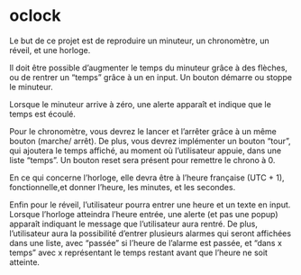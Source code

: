 # oclock


Le but de ce projet est de reproduire un minuteur, un chronomètre, un réveil, et une horloge.

Il doit être possible d’augmenter le temps du minuteur grâce à des flèches, ou de rentrer un “temps” grâce à un en input. Un bouton démarre ou stoppe le minuteur.

Lorsque le minuteur arrive à zéro, une alerte apparaît et indique que le temps est écoulé.

Pour le chronomètre, vous devrez le lancer et l’arrêter grâce à un même bouton (marche/ arrêt). De plus, vous devrez implémenter un bouton “tour”, qui ajoutera le temps
affiché, au moment où l’utilisateur appuie, dans une liste “temps”. Un bouton reset sera présent pour remettre le chrono à 0.

En ce qui concerne l’horloge, elle devra être à l’heure française (UTC + 1), fonctionnelle,et donner l’heure, les minutes, et les secondes.

Enfin pour le réveil, l’utilisateur pourra entrer une heure et un texte en input. Lorsque l’horloge atteindra l’heure entrée, une alerte (et pas une popup) apparaît indiquant le message que l’utilisateur aura rentré. De plus, l’utilisateur aura la possibilité d’entrer plusieurs alarmes qui seront affichées dans une liste, avec “passée” si l’heure de l’alarme est passée, et “dans x temps” avec x représentant le temps restant avant que l’heure ne soit atteinte.
